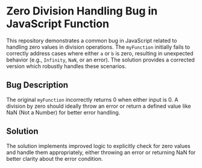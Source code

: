 # Zero Division Handling Bug in JavaScript Function

This repository demonstrates a common bug in JavaScript related to handling zero values in division operations. The `myFunction` initially fails to correctly address cases where either `a` or `b` is zero, resulting in unexpected behavior (e.g., `Infinity`, `NaN`, or an error).  The solution provides a corrected version which robustly handles these scenarios.

## Bug Description
The original `myFunction` incorrectly returns 0 when either input is 0.  A division by zero should ideally throw an error or return a defined value like NaN (Not a Number) for better error handling.

## Solution
The solution implements improved logic to explicitly check for zero values and handle them appropriately, either throwing an error or returning NaN for better clarity about the error condition.